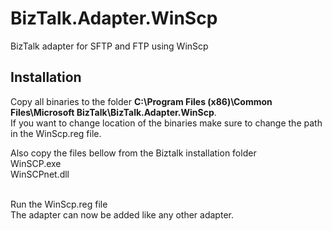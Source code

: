 # BizTalk.Adapter.WinScp
 BizTalk adapter for SFTP and FTP using WinScp

## Installation
Copy all binaries to the folder <b>C:\Program Files (x86)\Common Files\Microsoft BizTalk\BizTalk.Adapter.WinScp</b>. <br/>
If you want to change location of the binaries make sure to change the path in the WinScp.reg file.

Also copy the files bellow from the Biztalk installation folder
<br/>WinSCP.exe
<br/>WinSCPnet.dll

<br/>
Run the WinScp.reg file
<br/>
The adapter can now be added like any other adapter.
